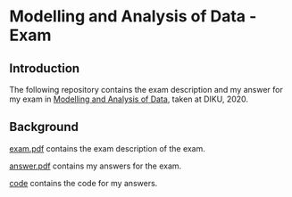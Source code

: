 # Modelling and Analysis of Data - Exam

## Introduction
The following repository contains the exam description and my answer for my exam in [Modelling and Analysis of Data](https://kurser.ku.dk/course/ndab16012u/2019-2020), taken at DIKU, 2020.

## Background
[exam.pdf](exam.pdf) contains the exam description of the exam.

[answer.pdf](answer.pdf) contains my answers for the exam.

[code](./code) contains the code for my answers.
